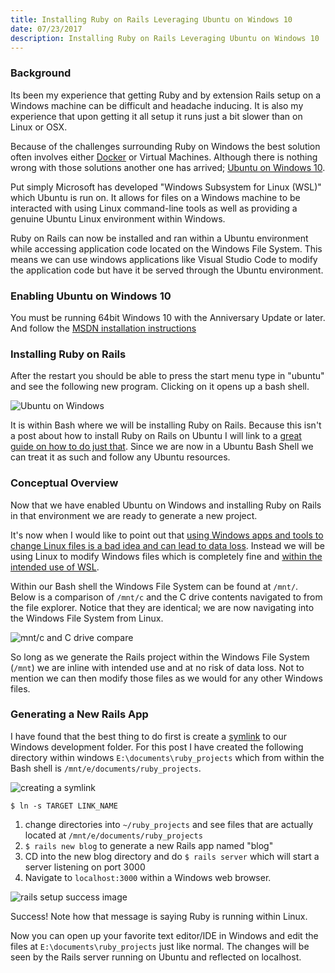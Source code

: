 ```yaml
---
title: Installing Ruby on Rails Leveraging Ubuntu on Windows 10
date: 07/23/2017
description: Installing Ruby on Rails Leveraging Ubuntu on Windows 10
---
```


### Background

Its been my experience that getting Ruby and by extension Rails setup on a Windows machine can be difficult and headache inducing. It is also my experience that upon getting it all setup it runs just a bit slower than on Linux or OSX.

Because of the challenges surrounding Ruby on Windows the best solution often involves either [Docker](https://docs.docker.com/compose/rails/) or Virtual Machines. Although there is nothing wrong with those solutions another one has arrived; [Ubuntu on Windows 10](https://blogs.windows.com/buildingapps/2016/03/30/run-bash-on-ubuntu-on-windows/#psSTUpZWO53T1Ly4.97).

Put simply Microsoft has developed "Windows Subsystem for Linux (WSL)" which Ubuntu is run on. It allows for files on a Windows machine to be interacted with using Linux command-line tools as well as providing a genuine Ubuntu Linux environment within Windows.

Ruby on Rails can now be installed and ran within a Ubuntu environment while accessing application code located on the Windows File System. This means we can use windows applications like Visual Studio Code to modify the application code but have it be served through the Ubuntu environment.

### Enabling Ubuntu on Windows 10

You must be running 64bit Windows 10 with the Anniversary Update or later. And follow the [MSDN installation instructions](https://msdn.microsoft.com/en-us/commandline/wsl/install_guide)

### Installing Ruby on Rails

After the restart you should be able to press the start menu type in "ubuntu" and see the following new program. Clicking on it opens up a bash shell.

![Ubuntu on Windows](/windowsrails/ubuntuapp.png)

It is within Bash where we will be installing Ruby on Rails. Because this isn't a post about how to install Ruby on Rails on Ubuntu I will link to a [great guide on how to do just that](https://gorails.com/setup/ubuntu/14.04). Since we are now in a Ubuntu Bash Shell we can treat it as such and follow any Ubuntu resources.

### Conceptual Overview

Now that we have enabled Ubuntu on Windows and installing Ruby on Rails in that environment we are ready to generate a new project.

It's now when I would like to point out that [using Windows apps and tools to change Linux files is a bad idea and can lead to data loss](https://blogs.msdn.microsoft.com/commandline/2016/11/17/do-not-change-linux-files-using-windows-apps-and-tools). Instead we will be using Linux to modify Windows files which is completely fine and [within the intended use of WSL](https://blogs.msdn.microsoft.com/commandline/2016/11/17/do-not-change-linux-files-using-windows-apps-and-tools/#comment-25677).

Within our Bash shell the Windows File System can be found at `/mnt/`. Below is a comparison of `/mnt/c` and the C drive contents navigated to from the file explorer. Notice that they are identical; we are now navigating into the Windows File System from Linux.

![mnt/c and C drive compare](/windowsrails/mntcompare.png)

So long as we generate the Rails project within the Windows File System (`/mnt`) we are inline with intended use and at no risk of data loss. Not to mention we can then modify those files as we would for any other Windows files.

### Generating a New Rails App

I have found that the best thing to do first is create a [symlink](https://en.wikipedia.org/wiki/Symbolic_link) to our Windows development folder. For this post I have created the following directory within windows `E:\documents\ruby_projects` which from within the Bash shell is `/mnt/e/documents/ruby_projects`.

![creating a symlink](/windowsrails/symlink.png)

`$ ln -s TARGET LINK_NAME`

1. change directories into `~/ruby_projects` and see files that are actually located at `/mnt/e/documents/ruby_projects`
2. `$ rails new blog` to generate a new Rails app named "blog"
3. CD into the new blog directory and do `$ rails server` which will start a server listening on port 3000
4. Navigate to `localhost:3000` within a Windows web browser.

![rails setup success image](/windowsrails/rails_setup_success.png)

Success! Note how that message is saying Ruby is running within Linux.

Now you can open up your favorite text editor/IDE in Windows and edit the files at `E:\documents\ruby_projects` just like normal. The changes will be seen by the Rails server running on Ubuntu and reflected on localhost.
